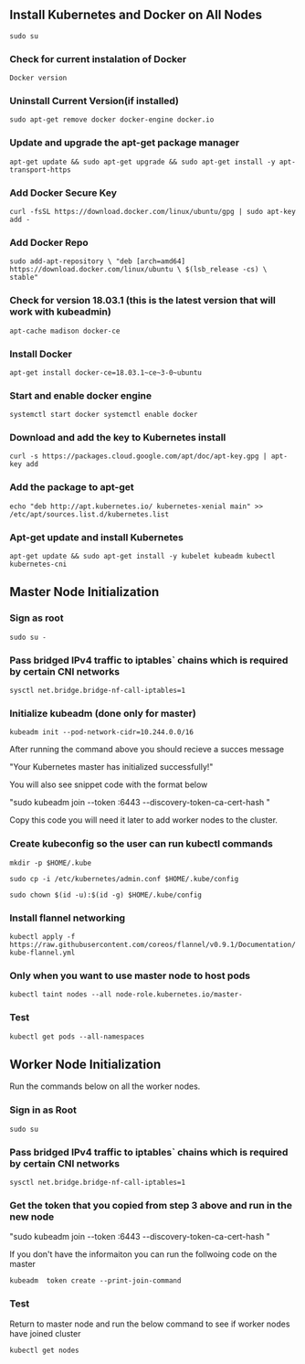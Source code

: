 

## Install Kubernetes and Docker on All Nodes

`
sudo su
`

### Check for current instalation of Docker

`
Docker version
`

### Uninstall Current Version(if installed)

`
sudo apt-get remove docker docker-engine docker.io
`

### Update and upgrade the apt-get package manager

`
apt-get update && sudo apt-get upgrade && sudo apt-get install -y apt-transport-https
`

### Add Docker Secure Key

`
curl -fsSL https://download.docker.com/linux/ubuntu/gpg | sudo apt-key add -
`

### Add Docker Repo

`
sudo add-apt-repository \
   "deb [arch=amd64] https://download.docker.com/linux/ubuntu \
   $(lsb_release -cs) \
   stable"
`

### Check for version 18.03.1 (this is the latest version that will work with kubeadmin)

`
apt-cache madison docker-ce
`

### Install Docker

`
apt-get install docker-ce=18.03.1~ce~3-0~ubuntu
`

### Start and enable docker engine
`
systemctl start docker
systemctl enable docker
`

### Download and add the key to Kubernetes install

`
curl -s https://packages.cloud.google.com/apt/doc/apt-key.gpg | apt-key add
`

### Add the package to apt-get

`
echo "deb http://apt.kubernetes.io/ kubernetes-xenial main" >> /etc/apt/sources.list.d/kubernetes.list
`

### Apt-get update and install Kubernetes

`
apt-get update && sudo apt-get install -y kubelet kubeadm kubectl kubernetes-cni
`


## Master Node Initialization


### Sign as root

`
sudo su -
`

### Pass bridged IPv4 traffic to iptables` chains which is required by certain CNI networks

`
sysctl net.bridge.bridge-nf-call-iptables=1
`

### Initialize kubeadm (done only for master)

`
kubeadm init --pod-network-cidr=10.244.0.0/16
`

After running the command above you should recieve a succes message 

"Your Kubernetes master has initialized successfully!"

You will also see snippet code with the format below

"sudo kubeadm join --token <token> <IP>:6443 --discovery-token-ca-cert-hash
<hash>"

Copy this code you will need it later to add worker nodes to the cluster.



### Create kubeconfig so the user can run kubectl commands

`
mkdir -p $HOME/.kube
`

`
sudo cp -i /etc/kubernetes/admin.conf $HOME/.kube/config
`

`
sudo chown $(id -u):$(id -g) $HOME/.kube/config
`

### Install flannel networking
`
kubectl apply -f https://raw.githubusercontent.com/coreos/flannel/v0.9.1/Documentation/kube-flannel.yml
`

### Only when you want to use master node to host pods 

`
kubectl taint nodes --all node-role.kubernetes.io/master-
`

### Test

`
kubectl get pods --all-namespaces
`

## Worker Node Initialization

Run the commands below on all the worker nodes.

### Sign in as Root

`
sudo su
`

### Pass bridged IPv4 traffic to iptables` chains which is required by certain CNI networks

`
sysctl net.bridge.bridge-nf-call-iptables=1
`

### Get the token that you copied from step 3 above and run in the new node

"sudo kubeadm join --token <token> <IP>:6443 --discovery-token-ca-cert-hash
<hash>"

If you don't have the informaiton you can run the follwoing code on the master

`
kubeadm  token create --print-join-command
`

### Test

Return to master node and run the below command to see if worker nodes have joined cluster 

`
kubectl get nodes
`


 

